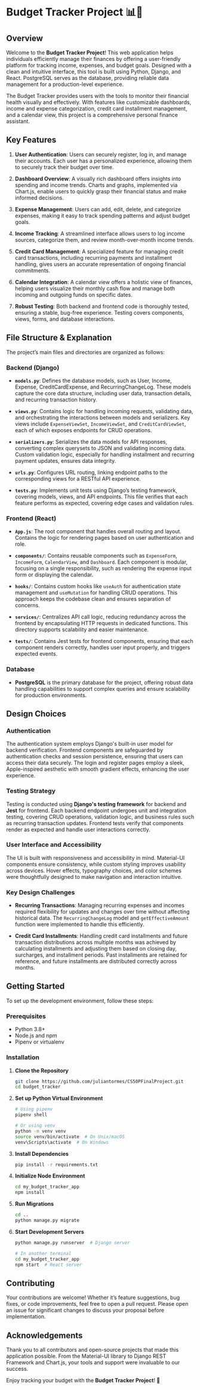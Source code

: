 # Budget Tracker Project 📊💼

## Overview

Welcome to the **Budget Tracker Project**! This web application helps individuals efficiently manage their finances by offering a user-friendly platform for tracking income, expenses, and budget goals. Designed with a clean and intuitive interface, this tool is built using Python, Django, and React. PostgreSQL serves as the database, providing reliable data management for a production-level experience.

The Budget Tracker provides users with the tools to monitor their financial health visually and effectively. With features like customizable dashboards, income and expense categorization, credit card installment management, and a calendar view, this project is a comprehensive personal finance assistant.

## Key Features

1. **User Authentication**: Users can securely register, log in, and manage their accounts. Each user has a personalized experience, allowing them to securely track their budget over time.

2. **Dashboard Overview**: A visually rich dashboard offers insights into spending and income trends. Charts and graphs, implemented via Chart.js, enable users to quickly grasp their financial status and make informed decisions.

3. **Expense Management**: Users can add, edit, delete, and categorize expenses, making it easy to track spending patterns and adjust budget goals.

4. **Income Tracking**: A streamlined interface allows users to log income sources, categorize them, and review month-over-month income trends.

5. **Credit Card Management**: A specialized feature for managing credit card transactions, including recurring payments and installment handling, gives users an accurate representation of ongoing financial commitments.

6. **Calendar Integration**: A calendar view offers a holistic view of finances, helping users visualize their monthly cash flow and manage both incoming and outgoing funds on specific dates.

7. **Robust Testing**: Both backend and frontend code is thoroughly tested, ensuring a stable, bug-free experience. Testing covers components, views, forms, and database interactions.

## File Structure & Explanation

The project’s main files and directories are organized as follows:

### Backend (Django)

- **`models.py`**: Defines the database models, such as User, Income, Expense, CreditCardExpense, and RecurringChangeLog. These models capture the core data structure, including user data, transaction details, and recurring transaction history.
  
- **`views.py`**: Contains logic for handling incoming requests, validating data, and orchestrating the interactions between models and serializers. Key views include `ExpenseViewSet`, `IncomeViewSet`, and `CreditCardViewSet`, each of which exposes endpoints for CRUD operations.

- **`serializers.py`**: Serializes the data models for API responses, converting complex querysets to JSON and validating incoming data. Custom validation logic, especially for handling installment and recurring payment updates, ensures data integrity.

- **`urls.py`**: Configures URL routing, linking endpoint paths to the corresponding views for a RESTful API experience.

- **`tests.py`**: Implements unit tests using Django’s testing framework, covering models, views, and API endpoints. This file verifies that each feature performs as expected, covering edge cases and validation rules.

### Frontend (React)

- **`App.js`**: The root component that handles overall routing and layout. Contains the logic for rendering pages based on user authentication and role.
  
- **`components/`**: Contains reusable components such as `ExpenseForm`, `IncomeForm`, `CalendarView`, and `Dashboard`. Each component is modular, focusing on a single responsibility, such as rendering the expense input form or displaying the calendar.

- **`hooks/`**: Contains custom hooks like `useAuth` for authentication state management and `useMutation` for handling CRUD operations. This approach keeps the codebase clean and ensures separation of concerns.

- **`services/`**: Centralizes API call logic, reducing redundancy across the frontend by encapsulating HTTP requests in dedicated functions. This directory supports scalability and easier maintenance.

- **`tests/`**: Contains Jest tests for frontend components, ensuring that each component renders correctly, handles user input properly, and triggers expected events.

### Database

- **PostgreSQL** is the primary database for the project, offering robust data handling capabilities to support complex queries and ensure scalability for production environments.

## Design Choices

### Authentication

The authentication system employs Django's built-in user model for backend verification. Frontend components are safeguarded by authentication checks and session persistence, ensuring that users can access their data securely. The login and register pages employ a sleek, Apple-inspired aesthetic with smooth gradient effects, enhancing the user experience.

### Testing Strategy

Testing is conducted using **Django's testing framework** for backend and **Jest** for frontend. Each backend endpoint undergoes unit and integration testing, covering CRUD operations, validation logic, and business rules such as recurring transaction updates. Frontend tests verify that components render as expected and handle user interactions correctly.

### User Interface and Accessibility

The UI is built with responsiveness and accessibility in mind. Material-UI components ensure consistency, while custom styling improves usability across devices. Hover effects, typography choices, and color schemes were thoughtfully designed to make navigation and interaction intuitive.

### Key Design Challenges

- **Recurring Transactions**: Managing recurring expenses and incomes required flexibility for updates and changes over time without affecting historical data. The `RecurringChangeLog` model and `getEffectiveAmount` function were implemented to handle this efficiently.

- **Credit Card Installments**: Handling credit card installments and future transaction distributions across multiple months was achieved by calculating installments and adjusting them based on closing day, surcharges, and installment periods. Past installments are retained for reference, and future installments are distributed correctly across months.

## Getting Started

To set up the development environment, follow these steps:

### Prerequisites

- Python 3.8+
- Node.js and npm
- Pipenv or virtualenv

### Installation

1. **Clone the Repository**

    ```bash
    git clone https://github.com/juliantormes/CS50PFinalProject.git
    cd budget_tracker
    ```

2. **Set up Python Virtual Environment**

    ```bash
    # Using pipenv
    pipenv shell  

    # Or using venv
    python -m venv venv
    source venv/bin/activate  # On Unix/macOS
    venv\Scripts\activate  # On Windows
    ```

3. **Install Dependencies**

    ```bash
    pip install -r requirements.txt
    ```

4. **Initialize Node Environment**

    ```bash
    cd my_budget_tracker_app
    npm install
    ```

5. **Run Migrations**

    ```bash
    cd ..
    python manage.py migrate
    ```

6. **Start Development Servers**

    ```bash
    python manage.py runserver  # Django server

    # In another terminal
    cd my_budget_tracker_app
    npm start  # React server
    ```

## Contributing

Your contributions are welcome! Whether it’s feature suggestions, bug fixes, or code improvements, feel free to open a pull request. Please open an issue for significant changes to discuss your proposal before implementation.

## Acknowledgements

Thank you to all contributors and open-source projects that made this application possible. From the Material-UI library to Django REST Framework and Chart.js, your tools and support were invaluable to our success.

Enjoy tracking your budget with the **Budget Tracker Project**! 🚀
